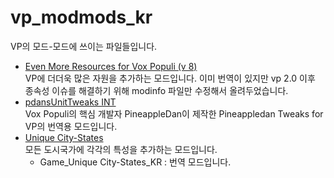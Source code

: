 # vp_modmods_kr
VP의 모드-모드에 쓰이는 파일들입니다.
- [Even More Resources for Vox Populi (v 8)](http://gall.dcinside.com/civilization/186196)  
VP에 더더욱 많은 자원을 추가하는 모드입니다. 이미 번역이 있지만 vp 2.0 이후 종속성 이슈를 해결하기 위해 modinfo 파일만 수정해서 올려두었습니다.
- [pdansUnitTweaks INT](https://gall.dcinside.com/civilization/262596)  
Vox Populi의 핵심 개발자 PineappleDan이 제작한 Pineappledan Tweaks for VP의 번역용 모드입니다.
- [Unique City-States](https://gall.dcinside.com/civilization/265235)  
모든 도시국가에 각각의 특성을 추가하는 모드입니다.
  - Game_Unique City-States_KR : 번역 모드입니다.
